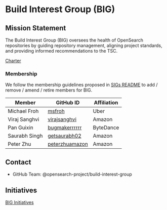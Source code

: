 # Build Interest Group (BIG)

## Mission Statement
The Build Interest Group (BIG) oversees the health of OpenSearch repositories by guiding repository management, aligning project standards, and providing informed recommendations to the TSC.

[Charter](./charter.md)

### Membership

We follow the membership guidelines proposed in [SIGs README](../README.md) to add / remove / amend / retire members for BIG.

| Member             | GitHub ID                                               | Affiliation |
| ------------------ | ------------------------------------------------------- | ----------- |
| Michael Froh       | [msfroh](https://github.com/msfroh)                     | Uber        |
| Viraj Sanghvi      | [virajsanghvi](https://github.com/virajsanghvi)         | Amazon      |
| Pan Guixin         | [bugmakerrrrrr](https://github.com/bugmakerrrrrr)       | ByteDance   |
| Saurabh Singh      | [getsaurabh02](https://github.com/getsaurabh02)         | Amazon      |
| Peter Zhu          | [peterzhuamazon](https://github.com/peterzhuamazon)     | Amazon      |

## Contact
- GitHub Team: @opensearch-project/build-interest-group

## Initiatives
[BIG Initiatives](https://github.com/opensearch-project/.github/issues?q=state%3Aopen%20label%3Arepository-request)
